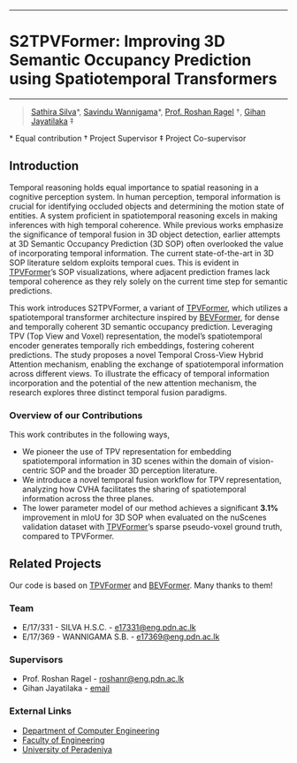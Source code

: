 ___
# S2TPVFormer: Improving 3D Semantic Occupancy Prediction using Spatiotemporal Transformers
___

> [Sathira Silva](https://sathiiii.github.io/)*, [Savindu Wannigama](https://savinduwannigama.github.io/)\*, [Prof. Roshan Ragel](https://scholar.google.com/citations?user=UTYj8usAAAAJ&hl=en) $\dagger$, [Gihan Jayatilaka](https://scholar.google.com/citations?user=ZsJpIO8AAAAJ&hl=en) $\ddagger$

\* Equal contribution $\dagger$ Project Supervisor $\ddagger$ Project Co-supervisor

## Introduction

Temporal reasoning holds equal importance to spatial reasoning in a cognitive perception system. In human perception, temporal information is crucial for identifying occluded objects and determining the motion state of entities. A system proficient in spatiotemporal reasoning excels in making inferences with high temporal coherence. While previous works emphasize the significance of temporal fusion in 3D object detection, earlier attempts at 3D Semantic Occupancy Prediction (3D SOP) often overlooked the value of incorporating temporal information. The current state-of-the-art in 3D SOP literature seldom exploits temporal cues. This is evident in [TPVFormer](https://github.com/wzzheng/tpvformer)’s SOP visualizations, where adjacent prediction frames lack temporal coherence as they rely solely on the current time step for semantic predictions. 

This work introduces S2TPVFormer, a variant of [TPVFormer](https://github.com/wzzheng/tpvformer), which utilizes a spatiotemporal transformer architecture inspired by [BEVFormer](https://github.com/fundamentalvision/BEVFormer), for dense and temporally coherent 3D semantic occupancy prediction. Leveraging TPV (Top View and Voxel) representation, the model’s spatiotemporal encoder generates temporally rich embeddings, fostering coherent predictions. The study proposes a novel Temporal Cross-View Hybrid Attention mechanism, enabling the exchange of spatiotemporal information across different views. To illustrate the efficacy of temporal information incorporation and the potential of the new attention mechanism, the research explores three distinct temporal fusion paradigms.

### Overview of our Contributions

This work contributes in the following ways,
- We pioneer the use of TPV representation for embedding spatiotemporal information in 3D scenes within the domain of vision-centric SOP and the broader 3D perception literature.
- We introduce a novel temporal fusion workflow for TPV representation, analyzing how CVHA facilitates the sharing of spatiotemporal information across the three planes.
- The lower parameter model of our method achieves a significant **3.1%** improvement in mIoU for 3D SOP when evaluated on the nuScenes validation dataset with [TPVFormer](https://github.com/wzzheng/tpvformer)’s sparse pseudo-voxel ground truth, compared to TPVFormer.

## Related Projects

Our code is based on [TPVFormer](https://github.com/wzzheng/tpvformer) and [BEVFormer](https://github.com/fundamentalvision/BEVFormer). Many thanks to them!

### Team

- E/17/331 - SILVA H.S.C. - [e17331@eng.pdn.ac.lk](mailto:e17331@eng.pdn.ac.lk)
- E/17/369 - WANNIGAMA S.B. - [e17369@eng.pdn.ac.lk](mailto:e17369@eng.pdn.ac.lk)

### Supervisors

- Prof. Roshan Ragel - [roshanr@eng.pdn.ac.lk](mailto:roshanr@eng.pdn.ac.lk)
- Gihan Jayatilaka - [email](https://www.cs.umd.edu/~gihan/contact/)

### External Links

- [Department of Computer Engineering](http://www.ce.pdn.ac.lk/)
- [Faculty of Engineering](http://www.eng.pdn.ac.lk/)
- [University of Peradeniya](https://eng.pdn.ac.lk/)
